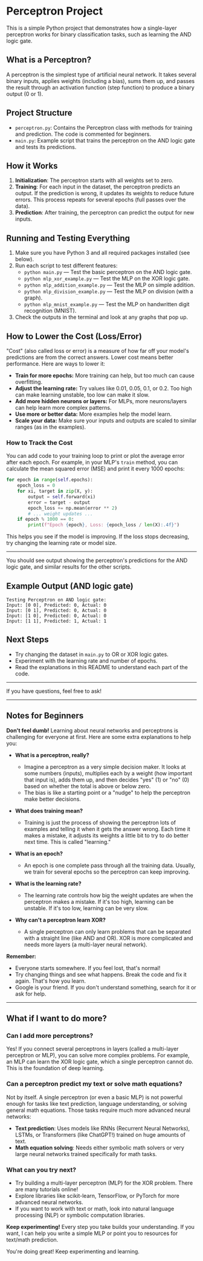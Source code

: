 # Perceptron Project

This is a simple Python project that demonstrates how a single-layer perceptron works for binary classification tasks, such as learning the AND logic gate.

## What is a Perceptron?
A perceptron is the simplest type of artificial neural network. It takes several binary inputs, applies weights (including a bias), sums them up, and passes the result through an activation function (step function) to produce a binary output (0 or 1).

## Project Structure
- `perceptron.py`: Contains the Perceptron class with methods for training and prediction. The code is commented for beginners.
- `main.py`: Example script that trains the perceptron on the AND logic gate and tests its predictions.

## How it Works
1. **Initialization**: The perceptron starts with all weights set to zero.
2. **Training**: For each input in the dataset, the perceptron predicts an output. If the prediction is wrong, it updates its weights to reduce future errors. This process repeats for several epochs (full passes over the data).
3. **Prediction**: After training, the perceptron can predict the output for new inputs.


## Running and Testing Everything
1. Make sure you have Python 3 and all required packages installed (see below).
2. Run each script to test different features:
   - `python main.py` — Test the basic perceptron on the AND logic gate.
   - `python mlp_xor_example.py` — Test the MLP on the XOR logic gate.
   - `python mlp_addition_example.py` — Test the MLP on simple addition.
   - `python mlp_division_example.py` — Test the MLP on division (with a graph).
   - `python mlp_mnist_example.py` — Test the MLP on handwritten digit recognition (MNIST).
3. Check the outputs in the terminal and look at any graphs that pop up.

## How to Lower the Cost (Loss/Error)
"Cost" (also called loss or error) is a measure of how far off your model's predictions are from the correct answers. Lower cost means better performance. Here are ways to lower it:

- **Train for more epochs:** More training can help, but too much can cause overfitting.
- **Adjust the learning rate:** Try values like 0.01, 0.05, 0.1, or 0.2. Too high can make learning unstable, too low can make it slow.
- **Add more hidden neurons or layers:** For MLPs, more neurons/layers can help learn more complex patterns.
- **Use more or better data:** More examples help the model learn.
- **Scale your data:** Make sure your inputs and outputs are scaled to similar ranges (as in the examples).

### How to Track the Cost
You can add code to your training loop to print or plot the average error after each epoch. For example, in your MLP's `train` method, you can calculate the mean squared error (MSE) and print it every 1000 epochs:

```python
for epoch in range(self.epochs):
    epoch_loss = 0
    for xi, target in zip(X, y):
        output = self.forward(xi)
        error = target - output
        epoch_loss += np.mean(error ** 2)
        # ... weight updates ...
    if epoch % 1000 == 0:
        print(f"Epoch {epoch}, Loss: {epoch_loss / len(X):.4f}")
```

This helps you see if the model is improving. If the loss stops decreasing, try changing the learning rate or model size.

---
You should see output showing the perceptron's predictions for the AND logic gate, and similar results for the other scripts.

## Example Output (AND logic gate)
```
Testing Perceptron on AND logic gate:
Input: [0 0], Predicted: 0, Actual: 0
Input: [0 1], Predicted: 0, Actual: 0
Input: [1 0], Predicted: 0, Actual: 0
Input: [1 1], Predicted: 1, Actual: 1
```

## Next Steps
- Try changing the dataset in `main.py` to OR or XOR logic gates.
- Experiment with the learning rate and number of epochs.
- Read the explanations in this README to understand each part of the code.

---
If you have questions, feel free to ask!

---

## Notes for Beginners

**Don't feel dumb!** Learning about neural networks and perceptrons is challenging for everyone at first. Here are some extra explanations to help you:

- **What is a perceptron, really?**
  - Imagine a perceptron as a very simple decision maker. It looks at some numbers (inputs), multiplies each by a weight (how important that input is), adds them up, and then decides "yes" (1) or "no" (0) based on whether the total is above or below zero.
  - The bias is like a starting point or a "nudge" to help the perceptron make better decisions.

- **What does training mean?**
  - Training is just the process of showing the perceptron lots of examples and telling it when it gets the answer wrong. Each time it makes a mistake, it adjusts its weights a little bit to try to do better next time. This is called "learning."

- **What is an epoch?**
  - An epoch is one complete pass through all the training data. Usually, we train for several epochs so the perceptron can keep improving.

- **What is the learning rate?**
  - The learning rate controls how big the weight updates are when the perceptron makes a mistake. If it's too high, learning can be unstable. If it's too low, learning can be very slow.

- **Why can't a perceptron learn XOR?**
  - A single perceptron can only learn problems that can be separated with a straight line (like AND and OR). XOR is more complicated and needs more layers (a multi-layer neural network).

**Remember:**
- Everyone starts somewhere. If you feel lost, that's normal!
- Try changing things and see what happens. Break the code and fix it again. That's how you learn.
- Google is your friend. If you don't understand something, search for it or ask for help.


---

## What if I want to do more?

### Can I add more perceptrons?
Yes! If you connect several perceptrons in layers (called a multi-layer perceptron or MLP), you can solve more complex problems. For example, an MLP can learn the XOR logic gate, which a single perceptron cannot do. This is the foundation of deep learning.

### Can a perceptron predict my text or solve math equations?
Not by itself. A single perceptron (or even a basic MLP) is not powerful enough for tasks like text prediction, language understanding, or solving general math equations. Those tasks require much more advanced neural networks:
- **Text prediction**: Uses models like RNNs (Recurrent Neural Networks), LSTMs, or Transformers (like ChatGPT!) trained on huge amounts of text.
- **Math equation solving**: Needs either symbolic math solvers or very large neural networks trained specifically for math tasks.

### What can you try next?
- Try building a multi-layer perceptron (MLP) for the XOR problem. There are many tutorials online!
- Explore libraries like scikit-learn, TensorFlow, or PyTorch for more advanced neural networks.
- If you want to work with text or math, look into natural language processing (NLP) or symbolic computation libraries.

**Keep experimenting!** Every step you take builds your understanding. If you want, I can help you write a simple MLP or point you to resources for text/math prediction.

You're doing great! Keep experimenting and learning.
